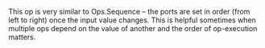 This op is very similar to Ops.Sequence – the ports are set in order (from left to right) once the input value changes. This is helpful sometimes when multiple ops depend on the value of another and the order of op-execution matters.
